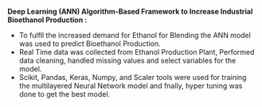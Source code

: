 **Deep Learning (ANN) Algorithm-Based Framework to Increase Industrial Bioethanol Production :**
- To fulfll the increased demand for Ethanol for Blending the ANN model was used to predict Bioethanol Production.
- Real Time data was collected from Ethanol Production Plant, Performed data cleaning, handled missing values and
select variables for the model.
- Scikit, Pandas, Keras, Numpy, and Scaler tools were used for training the multilayered Neural Network model and
fnally, hyper tuning was done to get the best model.
